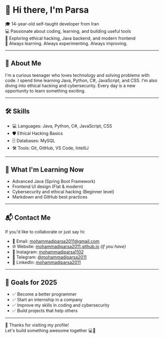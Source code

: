 
# 👋 Hi there, I'm Parsa

🎓 14-year-old self-taught developer from Iran  
💻 Passionate about coding, learning, and building useful tools  
🔐 Exploring ethical hacking, Java backend, and modern frontend  
🌱 Always learning. Always experimenting. Always improving.

---

## 🧠 About Me

I'm a curious teenager who loves technology and solving problems with code. I spend time learning Java, Python, C#, JavaScript, and CSS. I'm also diving into ethical hacking and cybersecurity. Every day is a new opportunity to learn something exciting.

---

## 🛠 Skills

- 💻 Languages: Java, Python, C#, JavaScript, CSS  
- 🛡 Ethical Hacking Basics  
- 🗄 Databases: MySQL  
- 🛠 Tools: Git, GitHub, VS Code, IntelliJ

---

## 🚀 What I'm Learning Now

- Advanced Java (Spring Boot Framework)  
- Frontend UI design (Flat & modern)  
- Cybersecurity and ethical hacking (Beginner level)  
- Markdown and GitHub best practices

---

## 📬 Contact Me

If you'd like to collaborate or just say hi:  

- 📧 Email: mohammadiparsa2011@gmail.com  
- 🌐 Website: [mohammadiparsa2011.github.io](https://mohammadiparsa2011.github.io) *(if you have)*  
- 📸 Instagram: [mohammadiparsa1102](https://instagram.com/mohammadiparsa1102)  
- 💬 Telegram: [@mohammadiparsa2011](https://t.me/mohammadiparsa2011)  
- 🔗 LinkedIn: [mohammadiparsa2011](https://linkedin.com/in/mohammadiparsa2011)

---

## 🧭 Goals for 2025

- ✅ Become a better programmer  
- ✅ Start an internship in a company  
- ✅ Improve my skills in coding and cybersecurity  
- ✅ Build projects that help others

---

🎉 Thanks for visiting my profile!  
Let's build something awesome together 💻🚀
